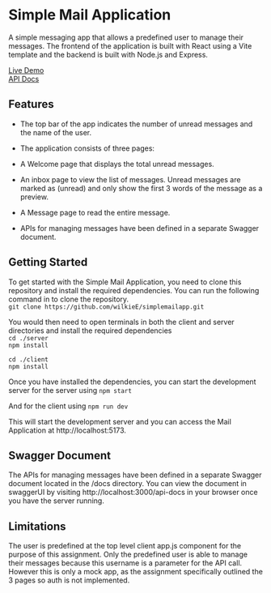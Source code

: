 # Simple Mail Application

A simple messaging app that allows a predefined user to manage their messages. The frontend of the application is built with React using a Vite template and the backend is built with Node.js and Express.

[Live Demo](https://simplemailapp.vercel.app/)  
[API Docs](https://s-ooio.onrender.com/api-docs/)

## Features

- The top bar of the app indicates the number of unread messages and the name of the user.

- The application consists of three pages:

- A Welcome page that displays the total unread messages.

- An inbox page to view the list of messages. Unread messages are marked as (unread) and only show the first 3 words of the message as a preview.

- A Message page to read the entire message.

- APIs for managing messages have been defined in a separate Swagger document.

## Getting Started

To get started with the Simple Mail Application, you need to clone this repository and install the required dependencies. You can run the following command in to clone the repository.  
`git clone https://github.com/wilkieE/simplemailapp.git`

You would then need to open terminals in both the client and server directories and install the required dependencies  
`cd ./server`  
`npm install`

`cd ./client`  
`npm install`

Once you have installed the dependencies, you can start the development server for the server using
`npm start`

And for the client using
`npm run dev`

This will start the development server and you can access the Mail Application at http://localhost:5173.

## Swagger Document

The APIs for managing messages have been defined in a separate Swagger document located in the /docs directory. You can view the document in swaggerUI by visiting
http://localhost:3000/api-docs in your browser once you have the server running.

## Limitations

The user is predefined at the top level client app.js component for the purpose of this assignment. Only the predefined user is able to manage their messages because this username is a parameter for the API call. However this is only a mock app, as the assignment specifically outlined the 3 pages so auth is not implemented.
